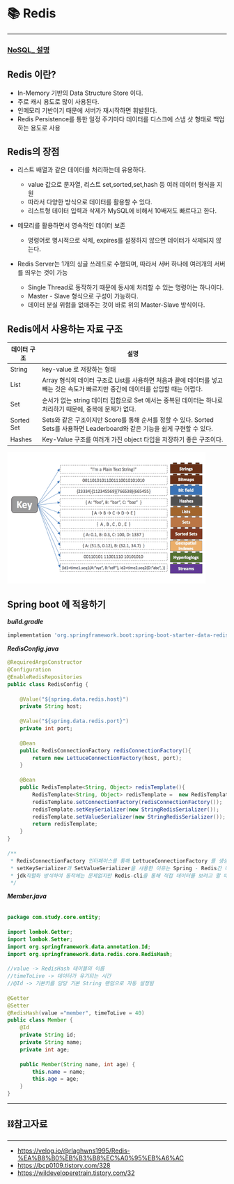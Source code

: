# 📚 Redis

---
### [NoSQL_ 설명](https://github.com/HwangHarim/TDL/blob/main/.idea/ToDayLearn/ToDayTopic/Database/NoSQL.md)

## Redis 이란?

- In-Memory 기반의 Data Structure Store 이다.
- 주로 캐시 용도로 많이 사용된다.
- 인메모리 기반이기 때문에 서버가 재시작하면 휘발된다.
- Redis Persistence를 통한 일정 주기마다 데이터를 디스크에 스냅 샷 형태로 백업하는 용도로 사용

## Redis의 장점

- 리스트 배열과 같은 데이터를 처리하는데 유용하다.
  - value 값으로 문자열, 리스트 set,sorted,set,hash 등 여러 데이터 형식을 지원
  - 따라서 다양한 방식으로 데이터를 활용할 수 있다.
  -  리스트형 데이터 입력과 삭제가 MySQL에 비해서 10배저도 빠르다고 한다.

- 메모리를 활용하면서 영속적인 데이터 보존
  - 명령어로 명시적으로 삭제, expires를 설정하지 않으면 데이터가 삭제되지 않는다.

- Redis Server는 1개의 싱글 쓰레드로 수행되며, 따라서 서버 하나에 여러개의 서버를 띄우는 것이 가능
  - Single Thread로 동작하기 때문에 동시에 처리할 수 있는 명령어는 하나이다.
  - Master - Slave 형식으로 구성이 가능하다.
  - 데이터 분실 위험을 없애주는 것이 바로 위의 Master-Slave 방식이다.

## Redis에서 사용하는 자료 구조
| 데이터 구조     | 설명                                                                                       |
|------------|------------------------------------------------------------------------------------------|
| String     | key-value 로 저장하는 형태                                                                      |
| List       | Array 형식의 데이터 구조로 List를 사용하면 처음과 끝에 데이터를 넣고 빼는 것은 속도가 빠르지만 중간에 데이터를 삽입할 때는 어렵다.          |
| Set        | 순서가 없는 string 데이터 집합으로 Set 에서는 중복된 데이터는 하나로 처리하기 때문에, 중복에 문제가 없다.                        |
| Sorted Set | Sets와 같은 구조이지만 Score를 통해 순서를 정할 수 있다. Sorted Sets를 사용하면 Leaderboard와 같은 기능을 쉽게 구현할 수 있다. |
|   Hashes   | Key-Value 구조를 여러개 가진 object 타입을 저장하기 좋은 구조이다.                                            |

![사용가능한 자료구조](./img/img.png)

## Spring boot 에 적용하기


***build.gradle***
```groovy
implementation 'org.springframework.boot:spring-boot-starter-data-redis'
```

***RedisConfig.java***
```java
@RequiredArgsConstructor
@Configuration
@EnableRedisRepositories
public class RedisConfig {
    
    @Value("${spring.data.redis.host}")
    private String host;
    
    @Value("${spring.data.redis.port}")
    private int port;

    @Bean
    public RedisConnectionFactory redisConnectionFactory(){
        return new LettuceConnectionFactory(host, port);
    }
    
    @Bean
    public RedisTemplate<String, Object> redisTemplate(){
        RedisTemplate<String, Object> redisTemplate =  new RedisTemplate<>();
        redisTemplate.setConnectionFactory(redisConnectionFactory());
        redisTemplate.setKeySerializer(new StringRedisSerializer());
        redisTemplate.setValueSerializer(new StringRedisSerializer());
        return redisTemplate;
    }
}

/**
 * RedisConnectionFactory 인터페이스를 통해 LettuceConnectionFactory 를 생성하여 반환
 * setKeySerializer과 SetValueSerializer을 사용한 이유는 Spring - Redis간 데이터 직렬화, 역직렬화 시 사용하는 방식이 
 * jdk직렬화 방식하여 동작에는 문제없지만 Redis-cli을 통해 직접 데이터를 보려고 할 때 알아볼수 없는 형태로 출력되기 때문에 적용한 설정이다.
 */
```

***Member.java***
```java

package com.study.core.entity;

import lombok.Getter;
import lombok.Setter;
import org.springframework.data.annotation.Id;
import org.springframework.data.redis.core.RedisHash;

//value -> RedisHash 테이블의 이름
//timeToLive -> 데이터가 유기되는 시간
//@Id -> 기본키를 담당 기본 String 랜덤으로 자동 설정됨

@Getter
@Setter
@RedisHash(value ="member", timeToLive = 40)
public class Member {
    @Id
    private String id;
    private String name;
    private int age;

    public Member(String name, int age) {
        this.name = name;
        this.age = age;
    }
}

```

---

## ⛓️참고자료

---

- https://velog.io/@rlaghwns1995/Redis-%EA%B8%B0%EB%B3%B8%EC%A0%95%EB%A6%AC
- https://bcp0109.tistory.com/328
- https://wildeveloperetrain.tistory.com/32